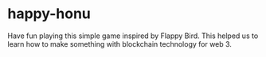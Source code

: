 # happy-honu
Have fun playing this simple game inspired by Flappy Bird. This helped us to learn how to make something with blockchain technology for web 3.
